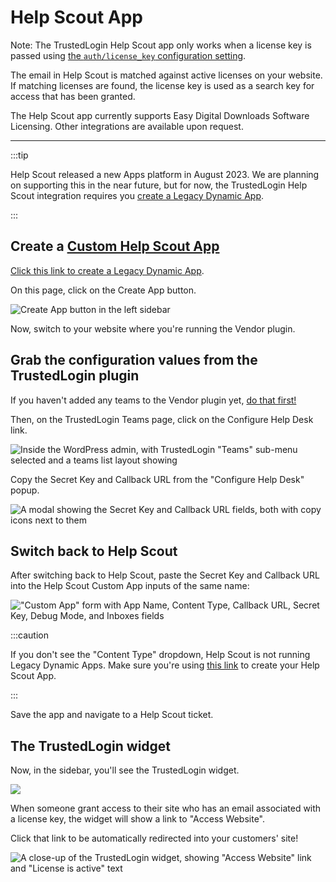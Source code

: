 # Help Scout App

Note: The TrustedLogin Help Scout app only works when a license key is passed using [the `auth/license_key` configuration setting](../Client/configuration).

The email in Help Scout is matched against active licenses on your website. If matching licenses are found, the license key is used as a search key for access that has been granted. 

The Help Scout app currently supports Easy Digital Downloads Software Licensing. Other integrations are available upon request.

---

:::tip

Help Scout released a new Apps platform in August 2023. We are planning on supporting this in the near future, but for now, the TrustedLogin Help Scout integration requires you [create a Legacy Dynamic App](https://secure.helpscout.net/apps/custom).

:::

## Create a [Custom Help Scout App](https://secure.helpscout.net/apps/custom)

[Click this link to create a Legacy Dynamic App](https://secure.helpscout.net/apps/custom).

On this page, click on the Create App button.

![Create App button in the left sidebar](/img/vendor/help-scout/step-03.png)

Now, switch to your website where you're running the Vendor plugin.

## Grab the configuration values from the TrustedLogin plugin

If you haven't added any teams to the Vendor plugin yet, [do that first!](../01-intro)

Then, on the TrustedLogin Teams page, click on the Configure Help Desk link.

![Inside the WordPress admin, with TrustedLogin "Teams" sub-menu selected and a teams list layout showing](/img/vendor/help-scout/step-04.png)

Copy the Secret Key and Callback URL from the "Configure Help Desk" popup. 

![A modal showing the Secret Key and Callback URL fields, both with copy icons next to them](/img/vendor/help-scout/step-05.png)

## Switch back to Help Scout

After switching back to Help Scout, paste the Secret Key and Callback URL into the Help Scout Custom App inputs of the same name:

!["Custom App" form with App Name, Content Type, Callback URL, Secret Key, Debug Mode, and Inboxes fields](/img/vendor/help-scout/step-06.png)

:::caution

If you don't see the "Content Type" dropdown, Help Scout is not running Legacy Dynamic Apps. Make sure you're using [this link](https://secure.helpscout.net/apps/custom) to create your Help Scout App.

:::

Save the app and navigate to a Help Scout ticket.

## The TrustedLogin widget

Now, in the sidebar, you'll see the TrustedLogin widget.

![](/img/vendor/help-scout/step-07.png)

When someone grant access to their site who has an email associated with a license key, the widget will show a link to "Access Website".

Click that link to be automatically redirected into your customers' site!

![A close-up of the TrustedLogin widget, showing "Access Website" link and "License is active" text](/img/vendor/help-scout/step-08.png)
